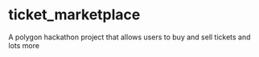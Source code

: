 # ticket_marketplace
A polygon hackathon project that allows users to buy and sell tickets and lots more
